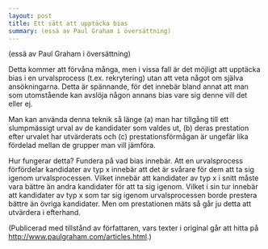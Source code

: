 ```yaml
---
layout: post
title: Ett sätt att upptäcka bias
summary: (essä av Paul Graham i översättning)
---
```


(essä av Paul Graham i översättning)

Detta kommer att förvåna många, men i vissa fall är det möjligt att upptäcka bias i en urvalsprocess (t.ex. rekrytering) utan att veta något om själva ansökningarna. Detta är spännande, för det innebär bland annat att man som utomstående kan avslöja någon annans bias vare sig denne vill det eller ej.

Man kan använda denna teknik så länge (a) man har tillgång till ett slumpmässigt urval av de kandidater som valdes ut, (b) deras prestation efter urvalet har utvärderats och (c) prestationsförmågan är ungefär lika fördelad mellan de grupper man vill jämföra.

Hur fungerar detta? Fundera på vad bias innebär. Att en urvalsprocess förfördelar kandidater av typ x innebär att det är svårare för dem att ta sig igenom urvalsprocessen. Vilket innebär att kandidater av typ x i snitt måste vara bättre än andra kandidater för att ta sig igenom. Vilket i sin tur innebär att kandidater av typ x som tar sig igenom urvalsprocessen borde prestera bättre än övriga kandidater. Men om  prestationen mäts så går ju detta att utvärdera i efterhand.


(Publicerad med tillstånd av författaren, vars texter i original går att hitta på http://www.paulgraham.com/articles.html.)
